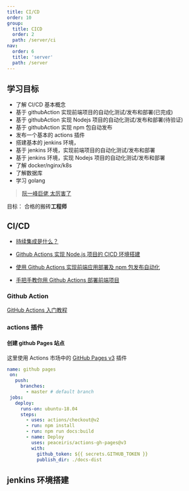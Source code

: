 ```yaml
---
title: CI/CD
order: 10
group:
  title: CICD
  order: 2
  path: /server/ci
nav:
  order: 6
  title: 'server'
  path: /server
---
```


## 学习目标

- 了解 CI/CD 基本概念
- 基于 githubAction 实现前端项目的自动化测试/发布和部署(已完成)
- 基于 githubAction 实现 Nodejs 项目的自动化测试/发布和部署(待验证)
- 基于 githubAction 实现 npm 包自动发布
- 发布一个基本的 actions 插件
- 搭建基本的 jenkins 环境，
- 基于 jenkins 环境，实现前端项目的自动化测试/发布和部署
- 基于 jenkins 环境，实现 Nodejs 项目的自动化测试/发布和部署
- 了解 docker/nginx/k8s
- 了解数据库
- 学习 golang

> [阮一峰巨佬 太厉害了](ruanyifeng.com)

目标： 合格的搬砖**工程师**

## CI/CD

- [持续集成是什么？](https://www.ruanyifeng.com/blog/2015/09/continuous-integration.html?fileGuid=1PWJAvQBtLA5IGh3)
- [Github Actions 实现 Node.js 项目的 CICD 环境搭建 ](https://developer.aliyun.com/article/992857)

- [使用 Github Actions 实现前端应用部署及 npm 包发布自动化](https://lexmin0412.github.io/blog/%E5%89%8D%E7%AB%AF%E5%B7%A5%E7%A8%8B%E5%8C%96/%E4%BD%BF%E7%94%A8Github%20Actions%E8%87%AA%E5%8A%A8%E5%8C%96%E6%9E%84%E5%BB%BA%E9%A1%B9%E7%9B%AE.html)

- [手把手教你用 Github Actions 部署前端项目](https://cloud.tencent.com/developer/article/1816853)

### Github Action

[GitHub Actions 入门教程](http://www.ruanyifeng.com/blog/2019/09/getting-started-with-github-actions.html?fileGuid=1PWJAvQBtLA5IGh3)

### actions 插件

#### 创建 github Pages 站点

这里使用 Actions 市场中的 [GitHub Pages v3](https://github.com/marketplace/actions/github-pages-v3?fileGuid=1PWJAvQBtLA5IGh3) 插件

```yml
name: github pages
 on:
   push:
     branches:
       - master # default branch
 jobs:
   deploy:
     runs-on: ubuntu-18.04
     steps:
       - uses: actions/checkout@v2
       - run: npm install
       - run: npm run docs:build
       - name: Deploy
         uses: peaceiris/actions-gh-pages@v3
         with:
           github_token: ${{ secrets.GITHUB_TOKEN }}
           publish_dir: ./docs-dist
```

## jenkins 环境搭建
